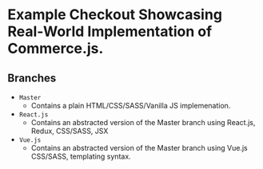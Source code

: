 # Example Checkout Showcasing Real-World Implementation of Commerce.js.

## Branches
  - `Master`
    - Contains a plain HTML/CSS/SASS/Vanilla JS implemenation.
  - `React.js`
    - Contains an abstracted version of the Master branch using React.js, Redux, CSS/SASS, JSX
  - `Vue.js`
    - Contains an abstracted version of the Master branch using Vue.js CSS/SASS, templating syntax.
    
